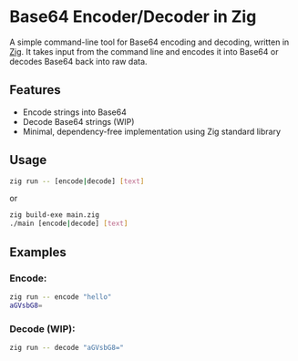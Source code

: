# Base64 Encoder/Decoder in Zig

A simple command-line tool for Base64 encoding and decoding, written in [Zig](https://ziglang.org/).
It takes input from the command line and encodes it into Base64 or decodes Base64 back into raw data.

## Features

- Encode strings into Base64
- Decode Base64 strings (WIP)
- Minimal, dependency-free implementation using Zig standard library

## Usage

```sh
zig run -- [encode|decode] [text]
```

or
```sh
zig build-exe main.zig
./main [encode|decode] [text]
```

## Examples

### Encode:

```sh
zig run -- encode "hello"
aGVsbG8=
```

### Decode (WIP):

```sh
zig run -- decode "aGVsbG8="
```
